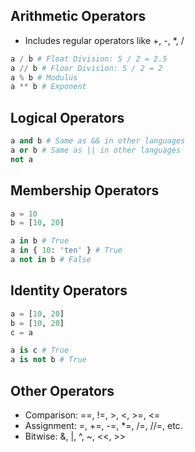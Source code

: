 ## Arithmetic Operators
- Includes regular operators like +, -, *, /

```py
a / b # Float Division: 5 / 2 = 2.5
a // b # Floor Division: 5 / 2 = 2
a % b # Modulus
a ** b # Exponent
```

## Logical Operators
```py
a and b # Same as && in other languages
a or b # Same as || in other languages
not a
```

## Membership Operators
```py
a = 10
b = [10, 20]

a in b # True
a in { 10: 'ten' } # True
a not in b # False
```

## Identity Operators
```py
a = [10, 20]
b = [10, 20]
c = a

a is c # True
a is not b # True
```

## Other Operators
- Comparison: ==, !=, >, <, >=, <=
- Assignment: =, +=, -=, *=, /=, //=, etc.
- Bitwise: &, |, ^, ~, <<, >>
